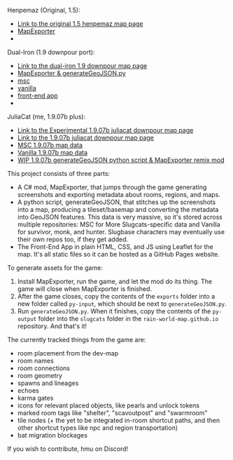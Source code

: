 Henpemaz (Original, 1.5):
- [Link to the original 1.5 henpemaz map page](https://henpemaz.github.io/Rain-World-Interactive-Map/index.html)
- [MapExporter](https://github.com/henpemaz/PartModPartMeme/tree/master/MapExporter)
- 
Dual-Iron (1.9 downpour port):
- [Link to the dual-iron 1.9 downpour map page](https://rain-world-map.github.io)
- [MapExporter & generateGeoJSON.py](https://github.com/rain-world-map/generation/releases/latest)
- [msc](https://github.com/rain-world-map/msc)
- [vanilla](https://github.com/rain-world-map/vanilla)
- [front-end app](https://github.com/rain-world-map/rain-world-map.github.io)
- 
JuliaCat (me, 1.9.07b plus):
- [Link to the Experimental 1.9.07b juliacat downpour map page](https://noblecat57.github.io/)
- [Link to the 1.9.07b juliacat downpour map page](https://rain-world-downpour-map.github.io/)
- [MSC 1.9.07b map data](https://github.com/NobleCat57/msc-1.9.07b/tree/v1.9.07b)
- [Vanilla 1.9.07b map data](https://github.com/NobleCat57/vanilla-1.9.07b/tree/v1.9.07b)
- [WIP 1.9.07b generateGeoJSON python script & MapExporter remix mod](https://github.com/NobleCat57/generationPlus/tree/Shortcuts)
  
This project consists of three parts:
- A C# mod, MapExporter, that jumps through the game generating screenshots and exporting metadata about rooms, regions, and maps.
- A python script, generateGeoJSON, that stitches up the screenshots into a map, producing a tileset/basemap and converting the metadata into GeoJSON features. This data is very massive, so it's stored across multiple repositories: MSC for More Slugcats-specific data and Vanilla for survivor, monk, and hunter. Slugbase characters may eventually use their own repos too, if they get added.
- The Front-End App in plain HTML, CSS, and JS using Leaflet for the map. It's all static files so it can be hosted as a GitHub Pages website.

To generate assets for the game:
1. Install MapExporter,  run the game, and let the mod do its thing. The game will close when MapExporter is finished.
2. After the game closes, copy the contents of the `exports` folder into a new folder called `py-input`, which should be next to `generateGeoJSON.py`.
3. Run `generateGeoJSON.py`. When it finishes, copy the contents of the `py-output` folder into the `slugcats` folder in the `rain-world-map.github.io` repository. And that's it!

The currently tracked things from the game are:
- room placement from the dev-map
- room names
- room connections
- room geometry
- spawns and lineages
- echoes
- karma gates
- icons for relevant placed objects, like pearls and unlock tokens
- marked room tags like "shelter", "scavoutpost" and "swarmroom"
- tile nodes (+ the yet to be integrated in-room shortcut paths, and then other shortcut types like npc and region transportation)
- bat migration blockages


If you wish to contribute, hmu on Discord!
